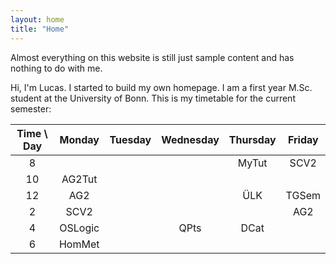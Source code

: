 ```yaml
---
layout: home
title: "Home"
---
```


Almost everything on this website is still just sample content and has nothing to do with me.

Hi, I'm Lucas. I started to build my own homepage. I am a first year M.Sc. student at the University of Bonn. This is my timetable for the current semester:

|Time \ Day| Monday    | Tuesday   | Wednesday | Thursday  | Friday   |
|:--------:|:---------:|:---------:|:---------:|:---------:|:--------:|
|  8       |           |           |           |  MyTut    |  SCV2    |
|  10      |  AG2Tut   |           |           |           |          |
|  12      |  AG2      |           |           |  ÜLK      |  TGSem   |
|  2       |  SCV2     |           |           |           |  AG2     |
|  4       |  OSLogic  |           |  QPts     |  DCat     |          |
|  6       |  HomMet   |           |           |           |          |
